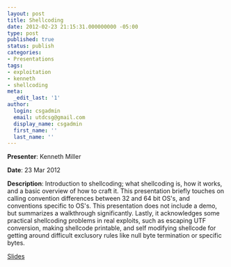 ```yaml
---
layout: post
title: Shellcoding
date: 2012-02-23 21:15:31.000000000 -05:00
type: post
published: true
status: publish
categories:
- Presentations
tags:
- exploitation
- kenneth
- shellcoding
meta:
  _edit_last: '1'
author:
  login: csgadmin
  email: utdcsg@gmail.com
  display_name: csgadmin
  first_name: ''
  last_name: ''
---
```


**Presenter**: Kenneth Miller

**Date**: 23 Mar 2012

**Description**: Introduction to shellcoding; what shellcoding is, how it works, and a basic overview of how to craft it. This presentation briefly touches on calling convention differences between 32 and 64 bit OS's, and conventions specific to OS's. This presentation does not include a demo, but summarizes a walkthrough significantly. Lastly, it acknowledges some practical shellcoding problems in real exploits, such as escaping UTF conversion, making shellcode printable, and self modifying shellcode for getting around difficult exclusory rules like null byte termination or specific bytes.

[Slides](http://csg.utdallas.edu/wp-content/uploads/2012/08/Shellcoding_Presentation.pdf)
